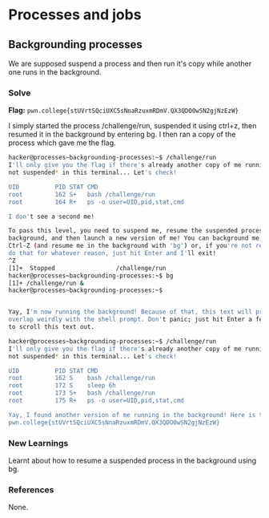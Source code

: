 # Processes and jobs

## Backgrounding processes
We are supposed suspend a process and then run it's copy while another one runs in the background.

### Solve
**Flag:** `pwn.college{stUVrtSQciUXC5sNnaRzuxmRDmV.QX3QDO0wSN2gjNzEzW}`

I simply started the process /challenge/run, suspended it using ctrl+z, then resumed it in the background by entering bg. I then ran a copy of the process which gave me the flag.  

```bash
hacker@processes~backgrounding-processes:~$ /challenge/run 
I'll only give you the flag if there's already another copy of me running *and 
not suspended* in this terminal... Let's check!

UID          PID STAT CMD
root         162 S+   bash /challenge/run
root         164 R+   ps -o user=UID,pid,stat,cmd

I don't see a second me!

To pass this level, you need to suspend me, resume the suspended process in the 
background, and then launch a new version of me! You can background me with 
Ctrl-Z (and resume me in the background with 'bg') or, if you're not ready to 
do that for whatever reason, just hit Enter and I'll exit!
^Z
[1]+  Stopped                 /challenge/run
hacker@processes~backgrounding-processes:~$ bg
[1]+ /challenge/run &
hacker@processes~backgrounding-processes:~$ 


Yay, I'm now running the background! Because of that, this text will probably 
overlap weirdly with the shell prompt. Don't panic; just hit Enter a few times 
to scroll this text out.

hacker@processes~backgrounding-processes:~$ /challenge/run 
I'll only give you the flag if there's already another copy of me running *and 
not suspended* in this terminal... Let's check!

UID          PID STAT CMD
root         162 S    bash /challenge/run
root         172 S    sleep 6h
root         173 S+   bash /challenge/run
root         175 R+   ps -o user=UID,pid,stat,cmd

Yay, I found another version of me running in the background! Here is the flag:
pwn.college{stUVrtSQciUXC5sNnaRzuxmRDmV.QX3QDO0wSN2gjNzEzW}
```

### New Learnings
Learnt about how to resume a suspended process in the background using bg. 

### References 
None. 
